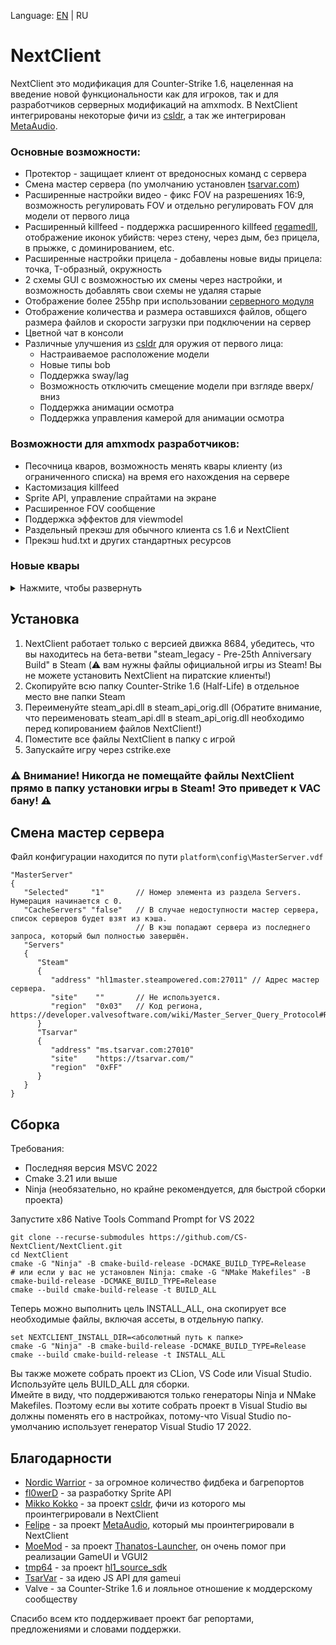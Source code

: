 Language: [EN](https://github.com/CS-NextClient/NextClient/blob/main/README.md) | RU

NextClient
==========

NextClient это модификация для Counter-Strike 1.6, нацеленная на введение новой функциональности как для игроков, так и для разработчиков серверных модификаций на amxmodx.
В NextClient интегрированы некоторые фичи из [csldr](https://github.com/mikkokko/csldr), а так же интегрирован [MetaAudio](https://github.com/LAGonauta/MetaAudio). 

### Основные возможности:
 - Протектор - защищает клиент от вредоносных команд с сервера
 - Смена мастер сервера (по умолчанию установлен [tsarvar.com](https://tsarvar.com))
 - Расширенные настройки видео - фикс FOV на разрешениях 16:9, возможность регулировать FOV и отдельно регулировать FOV для модели от первого лица
 - Расширенный killfeed - поддержка расширенного killfeed [regamedll](https://github.com/s1lentq/ReGameDLL_CS/pull/858), отображение иконок убийств: через стену, через дым, без прицела, в прыжке, с доминированием, etc.
 - Расширенные настройки прицела - добавлены новые виды прицела: точка, T-образный, окружность
 - 2 схемы GUI с возможностью их смены через настройки, и возможность добавлять свои схемы не удаляя старые
 - Отображение более 255hp при использовании [серверного модуля](https://github.com/CS-NextClient/NextClientServerApi)
 - Отображение количества и размера оставшихся файлов, общего размера файлов и скорости загрузки при подключении на сервер
 - Цветной чат в консоли
 - Различные улучшения из [csldr](https://github.com/mikkokko/csldr) для оружия от первого лица:
    - Настраиваемое расположение модели
    - Новые типы bob
    - Поддержка sway/lag
    - Возможность отключить смещение модели при взгляде вверх/вниз
    - Поддержка анимации осмотра
    - Поддержка управления камерой для анимации осмотра

### Возможности для amxmodx разработчиков:
 - Песочница кваров, возможность менять квары клиенту (из ограниченного списка) на время его нахождения на сервере
 - Кастомизация killfeed
 - Sprite API, управление спрайтами на экране
 - Расширенное FOV сообщение
 - Поддержка эффектов для viewmodel
 - Раздельный прекэш для обычного клиента cs 1.6 и NextClient
 - Прекэш hud.txt и других стандартных ресурсов

### Новые квары
<details>
<summary>Нажмите, чтобы развернуть</summary>

| Cvar name | Default value | Available in sandbox*       | Description |
| --- |---------------|-----------------------------| --- |
| viewmodel_disable_shift | 0             | Yes                         | Disable viewmodel shifting (when you looking up or down). |
| viewmodel_offset_x | 0             | Yes                         |  |
| viewmodel_offset_y | 0             | Yes                         |  |
| viewmodel_offset_z | 0             | Yes                         |  |
| camera_movement_scale | 1             | No                          | Camera movement scale. |
| camera_movement_interp | 0             | No                          | Smooths out camera movement when switching weapons. Recommended value is 0.1. Set to 0 to disable smoothing. |
| viewmodel_fov | 90            | No                          | Min: 70<br/>Max: 100 |
| cl_crosshair_type | 0             | Yes                         | Crosshair type. 0 - crosshair, 1 - T-shaped, 2 - circle, 3 - dot. |
| cl_bob_camera | 0             | No                          | View origin bob, does nothing with cl_bobstyle 2. |
| cl_bobstyle | 0             | Yes                         | 0 for default bob, 1 for old style bob and 2 for CS:GO style bob. |
| cl_bobamt_vert | 0\.13         | Yes                         | Vertical scale for CS:GO style bob. |
| cl_bobamt_lat | 0\.32         | Yes                         | Lateral scale for CS:GO style bob. |
| cl_bob_lower_amt | 8             | Yes                         | Specifies how much the viewmodel moves inwards for CS:GO style bob. |
| cl_rollangle | 0             | Yes                         | Screen roll angle when strafing or looking (Quake effect). |
| cl_rollspeed | 200           | Yes                         | Screen roll speed when strafing or looking (Quake effect). |
| viewmodel_lag_style | 0             | No                          | Viewmodel sway style. 0 is off, 1 is HL2 style and 2 is CS:S/CS:GO style. |
| viewmodel_lag_scale | 0             | Yes                         | Scale of the viewmodel sway. |
| viewmodel_lag_speed | 8             | Yes                         |  Speed of the viewmodel sway. (HL2 sway only) |
| fov_horplus | 0             | No                          | Enables Hor+ scaling for FOV. Fixes the FOV when playing with aspect ratios besides 4:3. |
| fov_angle | 90            | No (use ncl_setfov instead) | Min: 70<br/>Max: 100 |
| fov_lerp | 0             | No (use ncl_setfov instead) | FOV interpolation time in seconds. |
| hud_deathnotice_max | 5             | No                          | The maximum number of killfeed entries that can be displayed. |
| hud_deathnotice_old | 0             | No                          | Enable the old style of killfeed. |
| http_max_active_requests | 5             | No                          |  |
| http_max_requests_retries | 3             | No                          |   |

*Может ли сервер изменять значение квара, используя функцию песочницы кваров.
</details>

## Установка

1. NextClient работает только с версией движка 8684, убедитесь, что вы находитесь на бета-ветви "steam_legacy - Pre-25th Anniversary Build" в Steam (⚠️ вам нужны файлы официальной игры из Steam! Вы не можете установить NextClient на пиратские клиенты!)
2. Скопируйте всю папку Counter-Strike 1.6 (Half-Life) в отдельное место вне папки Steam
3. Переименуйте steam_api.dll в steam_api_orig.dll (Обратите внимание, что переименовать steam_api.dll в steam_api_orig.dll необходимо перед копированием файлов NextClient!)
4. Поместите все файлы NextClient в папку с игрой
5. Запускайте игру через cstrike.exe

### ⚠️ Внимание! Никогда не помещайте файлы NextClient прямо в папку установки игры в Steam! Это приведет к VAC бану! ⚠️

## Смена мастер сервера

Файл конфигурации находится по пути `platform\config\MasterServer.vdf`
```vdf
"MasterServer"
{
   "Selected"     "1"       // Номер элемента из раздела Servers. Нумерация начинается с 0.
   "CacheServers" "false"   // В случае недоступности мастер сервера, список серверов будет взят из кэша.
                            // В кэш попадают сервера из последнего запроса, который был полностью завершён.
   "Servers"
   {
      "Steam"
      {
         "address" "hl1master.steampowered.com:27011" // Адрес мастер сервера.
         "site"    ""       // Не используется.
         "region"  "0x03"   // Код региона, https://developer.valvesoftware.com/wiki/Master_Server_Query_Protocol#Region_codes.
      }
      "Tsarvar"
      {
         "address" "ms.tsarvar.com:27010"
         "site"    "https://tsarvar.com/"
         "region"  "0xFF"
      }
   }
}
```

## Сборка
Требования:
- Последняя версия MSVC 2022
- Cmake 3.21 или выше
- Ninja (необязательно, но крайне рекомендуется, для быстрой сборки проекта)

Запустите x86 Native Tools Command Prompt for VS 2022
```
git clone --recurse-submodules https://github.com/CS-NextClient/NextClient.git
cd NextClient
cmake -G "Ninja" -B cmake-build-release -DCMAKE_BUILD_TYPE=Release
# или если у вас не установлен Ninja: cmake -G "NMake Makefiles" -B cmake-build-release -DCMAKE_BUILD_TYPE=Release 
cmake --build cmake-build-release -t BUILD_ALL

```

Теперь можно выполнить цель INSTALL_ALL, она скопирует все необходимые файлы, включая ассеты, в отдельную папку.
```
set NEXTCLIENT_INSTALL_DIR=<абсолютный путь к папке>
cmake -G "Ninja" -B cmake-build-release -DCMAKE_BUILD_TYPE=Release
cmake --build cmake-build-release -t INSTALL_ALL
```

Вы также можете собрать проект из CLion, VS Code или Visual Studio. Используйте цель BUILD_ALL для сборки.  
Имейте в виду, что поддерживаются только генераторы Ninja и NMake Makefiles. Поэтому если вы хотите собрать проект в Visual Studio вы должны поменять его в настройках, потому-что Visual Studio по-умолчанию использует генератор Visual Studio 17 2022.

## Благодарности
- [Nordic Warrior](https://github.com/Nord1cWarr1or) - за огромное количество фидбека и багрепортов
- [fl0werD](https://github.com/fl0werD) - за разработку Sprite API
- [Mikko Kokko](https://github.com/mikkokko) - за проект [csldr](https://github.com/mikkokko/csldr), фичи из которого мы проинтегрировали в NextClient
- [Felipe](https://github.com/LAGonauta) - за проект [MetaAudio](https://github.com/LAGonauta/MetaAudio), который мы проинтегрировали в NextClient
- [MoeMod](https://github.com/MoeMod) - за проект [Thanatos-Launcher](https://github.com/MoeMod/Thanatos-Launcher), он очень помог при реализации GameUI и VGUI2
- [tmp64](https://github.com/tmp64) - за проект [hl1_source_sdk](https://github.com/tmp64/hl1_source_sdk)
- [TsarVar](https://tsarvar.com) - за идею JS API для gameui
- Valve - за Counter-Strike 1.6 и лояльное отношение к моддерскому сообществу

Спасибо всем кто поддерживает проект баг репортами, предложениями и словами поддержки.
